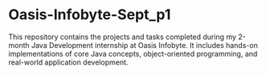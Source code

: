# Oasis-Infobyte-Sept_p1
This repository contains the projects and tasks completed during my 2-month Java Development internship at Oasis Infobyte. It includes hands-on implementations of core Java concepts, object-oriented programming, and real-world application development.
